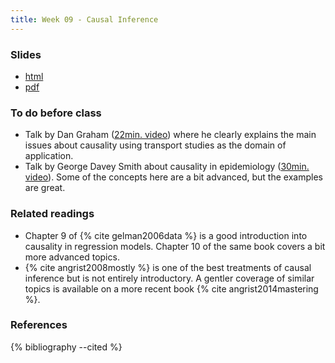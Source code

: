 ```yaml
---
title: Week 09 - Causal Inference
---
```


### Slides

- [html](../slides/lecture_09.html)
- [pdf](../slides/lecture_09.pdf)

### To do before class

* Talk by Dan Graham ([22min. video](https://www.youtube.com/watch?v=acKGyMRIxYc)) where he clearly explains the main issues about causality using transport studies as the domain of application.
* Talk by George Davey Smith about causality in epidemiology ([30min. video](https://www.youtube.com/watch?v=3v1-kNLfhvg)). Some of the concepts here are a bit advanced, but the examples are great.

### Related readings

* Chapter 9 of {% cite gelman2006data %} is a good introduction into causality in regression models. Chapter 10 of the same book covers a bit more advanced topics.
* {% cite angrist2008mostly %} is one of the best treatments of causal inference but is not entirely introductory. A gentler coverage of similar topics is available on a more recent book {% cite angrist2014mastering %}.

### References

{% bibliography --cited %}

